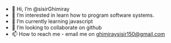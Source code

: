 - 👋 Hi, I’m @sisirGhimiray
- 👀 I’m interested in learn how to program software systems.
- 🌱 I’m currently learning javascript
- 💞️ I’m looking to collaborate on github
- 📫 How to reach me - email me on <ghimiraysisir150@gmail.com>

<!---
sisirGhimiray/sisirGhimiray is a ✨ special ✨ repository because its `README.md` (this file) appears on your GitHub profile.
You can click the Preview link to take a look at your changes.
--->
